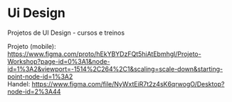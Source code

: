 # Ui Design
Projetos de UI Design - cursos e treinos


Projeto (mobile): https://www.figma.com/proto/hEkYBYDzFQt5hiAtEbmhgl/Projeto-Workshop?page-id=0%3A1&node-id=1%3A2&viewport=-1514%2C264%2C1&scaling=scale-down&starting-point-node-id=1%3A2
<br>
Handel: https://www.figma.com/file/NyWxtEiR7t2z4sK6qrwogO/Desktop?node-id=2%3A44
